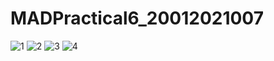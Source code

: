 # MADPractical6_20012021007

![1](https://user-images.githubusercontent.com/110403688/192158151-55fb4e3d-c44b-4718-943e-71b5e77c889e.jpg)
![2](https://user-images.githubusercontent.com/110403688/192158154-82ef50d8-cc00-4eaa-a8b7-1914e268ce47.jpg)
![3](https://user-images.githubusercontent.com/110403688/192158158-0c96eee0-9d7e-4ba3-9775-453da8d1b461.jpg)
![4](https://user-images.githubusercontent.com/110403688/192158160-c426e2f0-22d0-466e-ab83-dc86750a864a.jpg)
